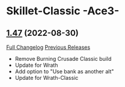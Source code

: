 # Skillet-Classic  -Ace3-

## [1.47](https://github.com/b-morgan/Skillet-Classic/tree/1.47) (2022-08-30)
[Full Changelog](https://github.com/b-morgan/Skillet-Classic/compare/1.46...1.47) [Previous Releases](https://github.com/b-morgan/Skillet-Classic/releases)

- Remove Burning Crusade Classic build  
- Update for Wrath  
- Add option to "Use bank as another alt"  
- Update for Wrath-Classic  
